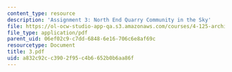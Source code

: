 ```yaml
---
content_type: resource
description: 'Assignment 3: North End Quarry Community in the Sky'
file: https://ol-ocw-studio-app-qa.s3.amazonaws.com/courses/4-125-architecture-studio-building-in-landscapes-fall-2002/a832c92cc3902f95c4b6652b0b6aa86f_3.pdf
file_type: application/pdf
parent_uid: 06ef02c9-c7dd-6848-6e16-706c6e8af69c
resourcetype: Document
title: 3.pdf
uid: a832c92c-c390-2f95-c4b6-652b0b6aa86f
---
```

